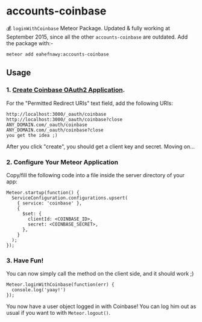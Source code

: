accounts-coinbase
=================
:moneybag: `loginWithCoinbase` Meteor Package. Updated & fully working at September 2015, since all the other `accounts-coinbase` are outdated. Add the package with:-

```
meteor add eahefnawy:accounts-coinbase
```

## Usage

### 1. [Create Coinbase OAuth2 Application](https://www.coinbase.com/oauth/applications/new).
For the "Permitted Redirect URIs" text field, add the following URIs:

```
http://localhost:3000/_oauth/coinbase
http://localhost:3000/_oauth/coinbase?close
ANY_DOMAIN.com/_oauth/coinbase
ANY_DOMAIN.com/_oauth/coinbase?close
you get the idea ;)
```
 
After you click "create", you should get a client key and secret. Moving on...

### 2. Configure Your Meteor Application
Copy/fill the following code into a file inside the server directory of your app:
```
Meteor.startup(function() {
  ServiceConfiguration.configurations.upsert(
    { service: 'coinbase' },
    {
      $set: {
        clientId: <COINBASE_ID>,
        secret: <COINBASE_SECRET>,
      },
    }
  );
});
```

### 3. Have Fun!
You can now simply call the method on the client side, and it should work ;)
```
Meteor.loginWithCoinbase(function(err) {
  console.log('yaay!')
});
```
You now have a user object logged in with Coinbase! You can log him out as usual if you want to with `Meteor.logout()`. 
